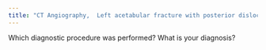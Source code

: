 ```yaml
---
title: "CT Angiography,  Left acetabular fracture with posterior dislocation of the femur"
---
```

Which diagnostic procedure was performed? What is your diagnosis?

